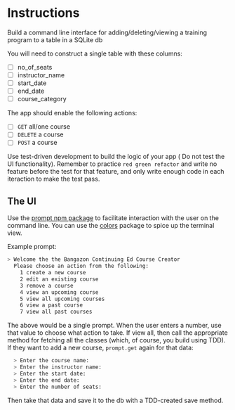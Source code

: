 # Instructions
Build a command line interface for adding/deleting/viewing a training program to a table in a SQLite db

You will need to construct a single table with these columns:

- [ ] no_of_seats
- [ ] instructor_name
- [ ] start_date
- [ ] end_date
- [ ] course_category

The app should enable the following actions:
- [ ] `GET` all/one course
- [ ] `DELETE` a course
- [ ] `POST` a course

Use test-driven development to build the logic of your app ( Do not test the UI functionality). Remember to practice `red green refactor` and write no feature before the test for that feature, and only write enough code in each iteraction to make the test pass.

## The UI
Use the [prompt npm package](https://www.npmjs.com/package/prompt) to facilitate interaction with the user on the command line. You can use the [colors](https://www.npmjs.com/package/colors) package to spice up the terminal view.

Example prompt:

```bash
> Welcome the the Bangazon Continuing Ed Course Creator
  Please choose an action from the following:
    1 create a new course
    2 edit an existing course
    3 remove a course
    4 view an upcoming course
    5 view all upcoming courses
    6 view a past course
    7 view all past courses
```

The above would be a single prompt. When the user enters a number, use that value to choose what action to take. If view all, then call the appropriate method for fetching all the classes (which, of course, you build using TDD). If they want to add a new course, `prompt.get` again for that data:

```bash
  > Enter the course name:
  > Enter the instructor name:
  > Enter the start date:
  > Enter the end date:
  > Enter the number of seats:
```

Then take that data and save it to the db with a TDD-created save method.